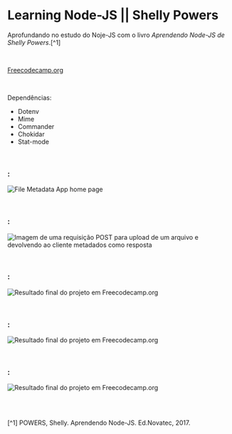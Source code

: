 # Learning Node-JS || Shelly Powers


Aprofundando no estudo do Noje-JS com o livro *Aprendendo Node-JS de Shelly Powers*.[^1]

<br />

[Freecodecamp.org](https://www.freecodecamp.org/learn/back-end-development-and-apis/)



<br />


Dependências:

- Dotenv
- Mime
- Commander
- Chokidar
- Stat-mode



<br />

### :          
![File Metadata App home page](/public/images/)



<br />

### :          
![Imagem de uma requisição POST para upload de um arquivo e devolvendo ao cliente metadados como resposta](/public/images/)






<br />


### :               
![Resultado final do projeto em Freecodecamp.org](/public/images/)




<br />


### :               
![Resultado final do projeto em Freecodecamp.org](/public/images/)




<br />


### :               
![Resultado final do projeto em Freecodecamp.org](/public/images/)




<br />
<br />

[^1] POWERS, Shelly. Aprendendo Node-JS. Ed.Novatec, 2017.






